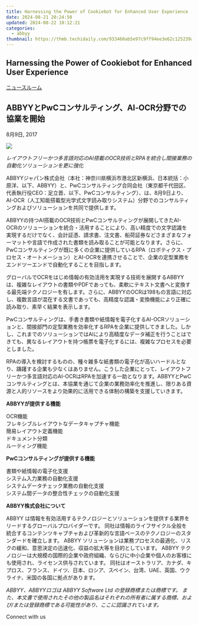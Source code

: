 ```yaml
---
title: Harnessing the Power of Cookiebot for Enhanced User Experience
date: 2024-08-21 20:24:50
updated: 2024-08-22 10:12:21
categories:
  - abbyy
thumbnail: https://thmb.techidaily.com/933460ab5e97c9ff94ee3e62c125239a5731074d09b9d43607b3861f48a7087e.jpg
---
```


## Harnessing the Power of Cookiebot for Enhanced User Experience

[ニュースルーム](https://tools.techidaily.com/abbyy/products/)

## ABBYYとPwCコンサルティング、AI‐OCR分野での協業を開始

8月9日, 2017

![](https://content.abbyy.com/-/media/project/abbyy/abbyy/branchtemplates/shutterstock_1272462163_1296-x-729.jpg?h=729&iar=0&w=1296)

_レイアウトフリーかつ多言語対応のAI搭載のOCR技術とRPAを統合し間接業務の自動化ソリューションを更に強化_

ABBYYジャパン株式会社（本社：神奈川県横浜市港北区新横浜、日本統括：小原洋、以下、ABBYY）と、PwCコンサルティング合同会社（東京都千代田区、代表執行役CEO：足立晋、以下、PwCコンサルティング）、は、8月9日より、AI-OCR（人工知能搭載型光学式文字読み取りシステム）分野でのコンサルティングおよびソリューションを共同で提供します。

ABBYYの持つAI搭載のOCR技術とPwCコンサルティングが展開してきたAI-OCRのソリューションを統合・活用することにより、高い精度での文字認識を実現するだけでなく、会計証憑、請求書、注文書、船荷証券などさまざまなフォーマットや言語で作成された書類を読み取ることが可能となります。さらに、PwCコンサルティングが既に多くの企業に提供しているRPA（ロボティクス・プロセス・オートメーション）とAI-OCRを連携させることで、企業の定型業務をエンドツーエンドで自動化することを目指します。

グローバルでOCRをはじめ情報の有効活用を実現する技術を展開するABBYYは、複雑なレイアウトの書類やPDFであっても、柔軟にテキスト文書へと変換する最先端テクノロジーを有します。さらに、ABBYYのOCRは198もの言語に対応し、複数言語が混在する文書であっても、高精度な認識・変換機能により正確に読み取り、素早く結果を表示します。

PwCコンサルティングは、手書き書類や紙情報を電子化するAI-OCRソリューションと、間接部門の定型業務を効率化するRPAを企業に提供してきました。しかし、これまでのソリューションではAIにより高精度なデータ補正を行うことはできても、異なるレイアウトを持つ帳票を電子化するには、複雑なプロセスを必要としました。

RPAの導入を検討するものの、種々雑多な紙書類の電子化が高いハードルとなり、躊躇する企業も少なくはありません。こうした企業にとって、レイアウトフリーかつ多言語対応のAI-OCRはRPAを加速する一助となります。ABBYYとPwCコンサルティングとは、本協業を通じて企業の業務効率化を推進し、限りある資源と人的リソースをより効果的に活用できる体制の構築を支援していきます。

**ABBYYが提供する機能**

OCR機能  
フレキシブルレイアウトなデータキャプチャ機能  
簡易レイアウト定義機能  
ドキュメント分類  
ルーティング機能

**PwCコンサルティングが提供する機能**

書類や紙情報の電子化支援  
システム入力業務の自動化支援  
システムデータチェック業務の自動化支援  
システム間データの整合性チェックの自動化支援

**ABBYY株式会社について** 

ABBYY は情報を有効活用するテクノロジーとソリューションを提供する業界をリードするグローバルプロバイダーです。 同社は情報のライフサイクル全般を統合するコンテンツキャプチャおよび革新的な言語ベースのテクノロジーのスタンダードを確立します。 ABBYY ソリューションは業務プロセスの最適化、リスクの緩和、意思決定の迅速化、収益の拡大等を目的としています。 ABBYY テクノロジーは大規模の国際的企業や政府組織、ならびに中小企業や個人のお客様にも使用され、ライセンス供与されています。 同社はオーストラリア、カナダ、キプロス、フランス、ドイツ、日本、ロシア、スペイン、台湾、UAE、英国、ウクライナ、米国の各国に拠点があります。

_ABBYY、ABBYYロゴは ABBYY Software Ltd の登録商標または商標です。 また、本文書で使用されたその他の製品名はそれぞれの所有者に属する商標、および/または登録商標である可能性があり、ここに認識されています。_

Connect with us

<ins class="adsbygoogle"
     style="display:block"
     data-ad-format="autorelaxed"
     data-ad-client="ca-pub-7571918770474297"
     data-ad-slot="1223367746"></ins>



<ins class="adsbygoogle"
     style="display:block"
     data-ad-client="ca-pub-7571918770474297"
     data-ad-slot="8358498916"
     data-ad-format="auto"
     data-full-width-responsive="true"></ins>
